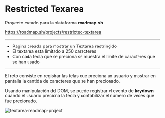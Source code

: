 # Restricted Texarea

Proyecto creado para la plataforma **roadmap.sh**

https://roadmap.sh/projects/restricted-textarea

---

* Pagina creada para mostrar un Textarea restringido
* El textarea esta limitado a 250 caracteres
* Con cada tecla que se preciona se muestra el limite de caracteres que se han usado

---

El reto consiste en registrar las telas que preciona un usuario y mostrar en pantalla la cantida de caracteres que se han precionado.

Usando manipulación del DOM, se puede registrar el evento de **keydown** cuando el usuario preciona la tecla y contabilizar el numero de veces que fue precionado.


![textarea-readmap-project](https://github.com/user-attachments/assets/30ece5d5-449f-45c1-a772-ccd60a7a1740)


